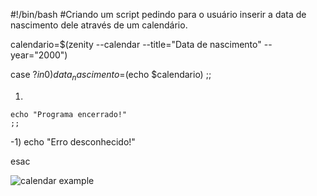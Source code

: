 #!/bin/bash
#Criando um script pedindo para o usuário inserir a data de nascimento dele através de um calendário.

calendario=$(zenity --calendar --title="Data de nascimento" --year="2000")

case $? in
  0)
    data_nascimento=$(echo $calendario)
    ;;

  1)
    echo "Programa encerrado!"
    ;;
  
  -1)
    echo "Erro desconhecido!"

esac


![calendar example](https://user-images.githubusercontent.com/71047095/148311218-4aa9e937-faf8-4b28-abab-c553416f1b42.png)
